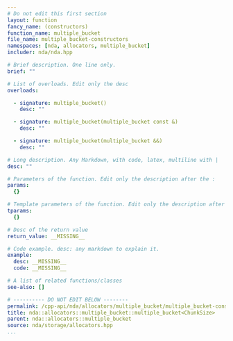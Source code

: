 ```yaml
---
# Do not edit this first section
layout: function
fancy_name: (constructors)
function_name: multiple_bucket
file_name: multiple_bucket-constructors
namespaces: [nda, allocators, multiple_bucket]
includer: nda/nda.hpp

# Brief description. One line only.
brief: ""

# List of overloads. Edit only the desc
overloads:

  - signature: multiple_bucket()
    desc: ""

  - signature: multiple_bucket(multiple_bucket const &)
    desc: ""

  - signature: multiple_bucket(multiple_bucket &&)
    desc: ""

# Long description. Any Markdown, with code, latex, multiline with |
desc: ""

# Parameters of the function. Edit only the description after the :
params:
  {}

# Template parameters of the function. Edit only the description after the :
tparams:
  {}

# Desc of the return value
return_value: __MISSING__

# Code example. desc: any markdown to explain it.
example:
  desc: __MISSING__
  code: __MISSING__

# A list of related functions/classes
see-also: []

# ---------- DO NOT EDIT BELOW --------
permalink: /cpp-api/nda/allocators/multiple_bucket/multiple_bucket-constructors
title: nda::allocators::multiple_bucket::multiple_bucket<ChunkSize>
parent: nda::allocators::multiple_bucket
source: nda/storage/allocators.hpp
...
```


